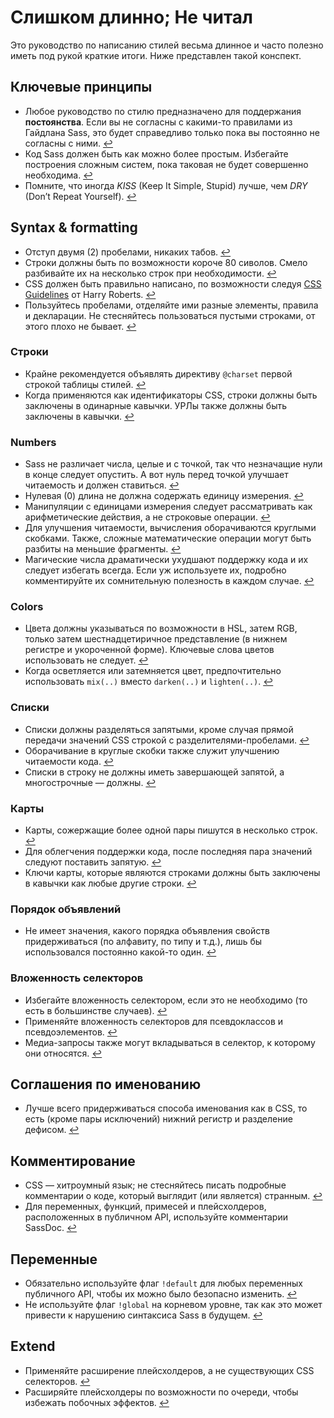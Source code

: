 
# Слишком длинно; Не читал

Это руководство по написанию стилей весьма длинное и часто полезно иметь под рукой краткие итоги. Ниже представлен такой конспект.

## Ключевые принципы

* Любое руководство по стилю предназначено для поддержания **постоянства**. Если вы не согласны с какими-то правилами из Гайдлана Sass, это будет справедливо только пока вы постоянно не согласны с ними. [↩](#why-a-styleguide)
* Код Sass должен быть как можно более простым. Избегайте построения сложным систем, пока таковая не будет совершенно необходима. [↩](#key-principles)
* Помните, что иногда *KISS* (Keep It Simple, Stupid) лучше, чем *DRY* (Don’t Repeat Yourself). [↩](#key-principles)

## Syntax & formatting

* Отступ двумя (2) пробелами, никаких табов. [↩](#syntax--formatting)
* Строки должны быть по возможности короче 80 сиволов. Смело разбивайте их на несколько строк при необходимости. [↩](#syntax--formatting)
* CSS должен быть правильно написано, по возможности следуя [CSS Guidelines](http://cssguidelin.es) от Harry Roberts. [↩](#syntax--formatting)
* Пользуйтесь пробелами, отделяйте ими разные элементы, правила и декларации. Не стесняйтесь пользоваться пустыми строками, от этого плохо не бывает. [↩](#syntax--formatting)

### Строки

* Крайне рекомендуется объявлять директиву `@charset` первой строкой таблицы стилей. [↩](#encoding)
* Когда применяются как идентификаторы CSS, строки должны быть заключены в одинарные кавычки. УРЛы также должны быть заключены в кавычки. [↩](#strings-as-css-values)

### Numbers

* Sass не различает числа, целые и с точкой, так что незначащие нули в конце следует опустить. А вот нуль перед точкой улучшает читаемость и должен ставиться. [↩](#zeros)
* Нулевая (0) длина не должна содержать единицу измерения. [↩](#units)
* Манипуляции с единицами измерения следует рассматривать как арифметические действия, а не строковые операции. [↩](#units)
* Для улучшения читаемости, вычисления оборачиваются круглыми скобками. Также, сложные математические операции могут быть разбиты на меньшие фрагменты. [↩](#calculations)
* Магические числа драматически ухудшают поддержку кода и их следует избегать всегда. Если уж используете их, подробно комментируйте их сомнительную полезность в каждом случае. [↩](#magic-numbers)

### Colors

* Цвета должны указываться по возможности в HSL, затем RGB, только затем шестнадцетиричное представление (в нижнем регистре и укороченной форме). Ключевые слова цветов использовать не следует. [↩](#color-formats)
* Когда осветляется или затемняется цвет, предпочтительно использовать `mix(..)` вместо `darken(..)` и `lighten(..)`. [↩](#lightening-and-darkening-colors)

### Списки

* Списки должны разделяться запятыми, кроме случая прямой передачи значений CSS строкой с разделителями-пробелами. [↩](#lists)
* Оборачивание в круглые скобки также служит улучшению читаемости кода. [↩](#lists)
* Списки в строку не должны иметь завершающей запятой, а многострочные — должны. [↩](#lists)

### Карты

* Карты, сожержащие более одной пары пишутся в несколько строк. [↩](#maps)
* Для облегчения поддержки кода, после последняя пара значений следуют поставить запятую. [↩](#maps)
* Ключи карты, которые являются строками должны быть заключены в кавычки как любые другие строки. [↩](#maps)

### Порядок объявлений

* Не имеет значения, какого порядка объявления свойств придерживаться (по алфавиту, по типу и т.д.), лишь бы использовался постоянно какой-то один. [↩](#declaration-sorting)

### Вложенность селекторов

* Избегайте вложенность селектором, если это не необходимо (то есть в большинстве случаев). [↩](#selector-nesting)
* Применяйте вложенность селекторов для псевдоклассов и псевдоэлементов. [↩](#selector-nesting)
* Медиа-запросы также могут вкладываться в селектор, к которому они относятся. [↩](#selector-nesting)

## Соглашения по именованию

* Лучше всего придерживаться способа именования как в CSS, то есть (кроме пары исключений) нижний регистр и разделение дефисом. [↩](#naming-conventions)

## Комментирование

* CSS — хитроумный язык; не стесняйтесь писать подробные комментарии о коде, который выглядит (или является) странным. [↩](#commenting)
* Для переменных, функций, примесей и плейсхолдеров, расположенных в публичном API, используйте комментарии SassDoc. [↩](#documentation)

## Переменные

* Обязательно используйте флаг `!default` для любых переменных публичного API, чтобы их можно было безопасно изменить. [↩](#default-flag)
* Не используйте флаг `!global` на корневом уровне, так как это может привести к нарушению синтаксиса Sass в будущем. [↩](#global-flag)

## Extend

* Применяйте расширение плейсхолдеров, а не существующих CSS селекторов. [↩](#extend)
* Расширяйте плейсхолдеры по возможности по очереди, чтобы избежать побочных эффектов. [↩](#extend)

